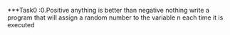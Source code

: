 ***Task0 :0.Positive anything is better than negative nothing
    write a program that will assign a random number to the variable n each time it is executed


